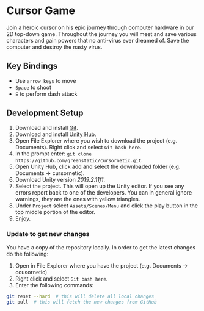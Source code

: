 # Cursor Game
Join a heroic cursor on his epic journey through computer hardware in our 2D top-down game. 
Throughout the journey you will meet and save various characters and gain powers that no anti-virus ever dreamed of. 
Save the computer and destroy the nasty virus. 

## Key Bindings
* Use `arrow keys` to move
* `Space` to shoot
* `E` to perform dash attack

## Development Setup
1. Download and install [Git](https://git-scm.com/downloads).
1. Download and install [Unity Hub](https://unity3d.com/get-unity/download).
1. Open File Explorer where you wish to download the project (e.g. Documents). 
Right click and select `Git bash here`.
1. In the prompt enter: `git clone https://github.com/greenstatic/cursornetic.git`.
1. Open Unity Hub, click add and select the downloaded folder (e.g. Documents -> cursornetic).
1. Download Unity version *2019.2.11f1*.
1. Select the project. This will open up the Unity editor. 
If you see any errors report back to one of the developers. 
You can in general ignore warnings, they are the ones with yellow triangles.
1. Under `Project` select `Assets/Scenes/Menu` and click the play button in the top middle portion of the editor.
1. Enjoy.

### Update to get new changes
You have a copy of the repository locally.
In order to get the latest changes do the following:

1. Open in File Explorer where you have the project (e.g. Documents -> ccusornetic)
1. Right click and select `Git bash here`.
1. Enter the following commands:
```bash
git reset --hard  # this will delete all local changes
git pull  # this will fetch the new changes from GitHub
```
